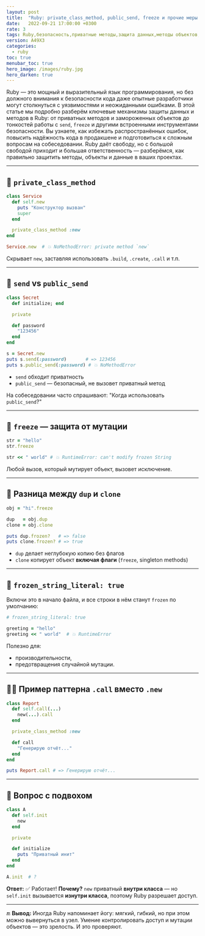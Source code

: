 ```yaml
---
layout: post
title:  "Ruby: private_class_method, public_send, freeze и прочие меры предосторожности"
date:   2022-09-21 17:00:00 +0300
rate: 3
tags: Ruby,безопасность,приватные методы,защита данных,методы объектов,продакшен
version: A49X3
categories:
  - ruby
toc: true
menubar_toc: true
hero_image: /images/ruby.jpg
hero_darken: true
---
```


Ruby — это мощный и выразительный язык программирования, но без должного внимания к безопасности кода даже опытные разработчики могут столкнуться с уязвимостями и неожиданными ошибками. В этой статье мы подробно разберём ключевые механизмы защиты данных и методов в Ruby: от приватных методов и замороженных объектов до тонкостей работы с `send`, `freeze` и другими встроенными инструментами безопасности. Вы узнаете, как избежать распространённых ошибок, повысить надёжность кода в продакшене и подготовиться к сложным вопросам на собеседовании. Ruby даёт свободу, но с большой свободой приходит и большая ответственность — разберёмся, как правильно защитить методы, объекты и данные в ваших проектах.

---

## 🚪 `private_class_method`

```ruby
class Service
  def self.new
    puts "Конструктор вызван"
    super
  end

  private_class_method :new
end

Service.new  # 💥 NoMethodError: private method `new`
````

Скрывает `new`, заставляя использовать `.build`, `.create`, `.call` и т.п.

---

## 🔑 `send` vs `public_send`

```ruby
class Secret
  def initialize; end

  private

  def password
    "123456"
  end
end

s = Secret.new
puts s.send(:password)       # => 123456
puts s.public_send(:password) # 💥 NoMethodError
```

* `send` обходит приватность
* `public_send` — безопасный, не вызовет приватный метод

На собеседовании часто спрашивают: "Когда использовать `public_send`?"

---

## 🧊 `freeze` — защита от мутации

```ruby
str = "hello"
str.freeze

str << " world" # 💥 RuntimeError: can't modify frozen String
```

Любой вызов, который мутирует объект, вызовет исключение.

---

## 🧪 Разница между `dup` и `clone`

```ruby
obj = "hi".freeze

dup   = obj.dup
clone = obj.clone

puts dup.frozen?   # => false
puts clone.frozen? # => true
```

* `dup` делает неглубокую копию без флагов
* `clone` копирует объект **включая флаги** (`freeze`, singleton methods)

---

## 🧯 `frozen_string_literal: true`

Включи это в начало файла, и все строки в нём станут `frozen` по умолчанию:

```ruby
# frozen_string_literal: true

greeting = "hello"
greeting << " world"  # 💥 RuntimeError
```

Полезно для:

* производительности,
* предотвращения случайной мутации.

---

## 🧙‍♂️ Пример паттерна `.call` вместо `.new`

```ruby
class Report
  def self.call(...)
    new(...).call
  end

  private_class_method :new

  def call
    "Генерирую отчёт..."
  end
end

puts Report.call # => Генерирую отчёт...
```

---

## 🧨 Вопрос с подвохом

```ruby
class A
  def self.init
    new
  end

  private

  def initialize
    puts "Приватный инит"
  end
end

A.init  # ?
```

**Ответ:**
✅ Работает!
**Почему?**
`new` приватный **внутри класса** — но `self.init` вызывается **изнутри класса**, поэтому Ruby разрешает доступ.

---

🔚 **Вывод:**
Иногда Ruby напоминает йогу: мягкий, гибкий, но при этом можно вывернуться в узел. Умение контролировать доступ и мутации объектов — это зрелость. И это проверяют.
